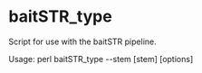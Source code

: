 # baitSTR_type
Script for use with the baitSTR pipeline.

Usage:
perl baitSTR_type --stem [stem] [options]
